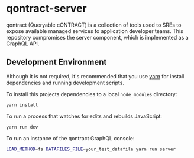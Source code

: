 # qontract-server

qontract (Queryable cONTRACT) is a collection of tools used to SREs to expose available managed services to application developer teams.
This repository compromises the server component, which is implemented as a GraphQL API.

## Development Environment

Although it is not required, it's recommended that you use [yarn] for install dependencies and running development scripts.

[yarn]: https://yarnpkg.com

To install this projects dependencies to a local `node_modules` directory:

```sh
yarn install
```

To run a process that watches for edits and rebuilds JavaScript:

```sh
yarn run dev
```

To run an instance of the qontract GraphQL console:

```sh
LOAD_METHOD=fs DATAFILES_FILE=your_test_datafile yarn run server
```
